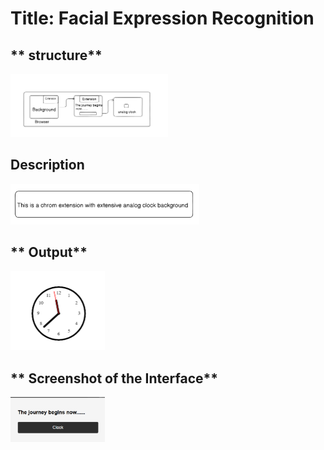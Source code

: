 
# **Title: Facial Expression Recognition**


## ** structure**
<img src="./structure.png" width="50%" height="50%">


## **Description**
<img src="./description_extension.png" width="60%" height="50%">


## **  Output**
<img src="./Analog clock.png" width="30%" height="20%">



## ** Screenshot of the Interface**
<img src="./interface_popup.png" width="30%" height="20%">

